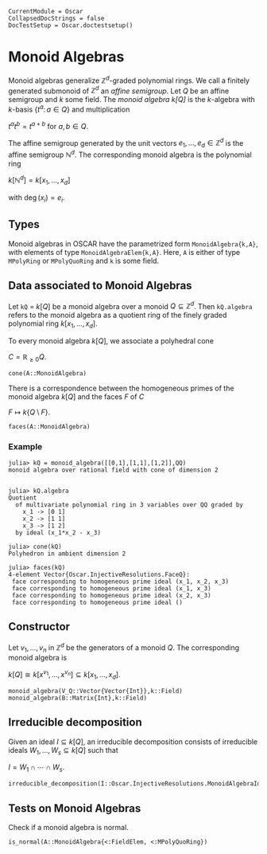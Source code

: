 ```@meta
CurrentModule = Oscar
CollapsedDocStrings = false
DocTestSetup = Oscar.doctestsetup()
```

# Monoid Algebras
Monoid algebras generalize $\mathbb{Z}^d$-graded polynomial rings. We call a finitely generated submonoid of $\mathbb{Z}^d$ an *affine semigroup*. Let $Q$ be an affine semigroup and $k$ some field. The *monoid algebra $k[Q]$* is the $k$-algebra
with $k$-basis $\{t^a \colon a \in Q\}$ and multiplication

$t^at^b = t^{a+b} \text{ for }a,b \in Q.$

The affine semigroup generated by the unit vectors $e_1,\dots,e_d \in \mathbb{Z}^d$ is the affine semigroup $\mathbb{N}^d$. The corresponding monoid algebra is the polynomial ring

$k\left[\mathbb{N}^d\right] = k[x_1,\dots,x_d]$

with $\deg(x_i) = e_i$.  

## Types
Monoid algebras in OSCAR have the parametrized form `MonoidAlgebra{k,A}`, with elements of type `MonoidAlgebraElem{k,A}`. Here, `A` is either of type `MPolyRing` or `MPolyQuoRing` and `k` is some field.

## Data associated to Monoid Algebras
Let `kQ` = $k[Q]$ be a monoid algebra over a monoid $Q\subseteq \mathbb{Z}^d$. Then `kQ.algebra` refers to the monoid algebra as a quotient ring of the finely graded polynomial ring $k[x_1,\dots,x_d]$. 

To every monoid algebra $k[Q]$, we associate a polyhedral cone

$C = \mathbb{R}_{\geq 0}Q.$

```@docs
cone(A::MonoidAlgebra)
```

There is a correspondence between the homogeneous primes of the monoid algebra $k[Q]$ and the faces $F$ of $C$

$F \mapsto k\{Q\setminus F\}.$

```@docs
faces(A::MonoidAlgebra)
```

### Example
```jldoctest
julia> kQ = monoid_algebra([[0,1],[1,1],[1,2]],QQ)
monoid algebra over rational field with cone of dimension 2


julia> kQ.algebra
Quotient
  of multivariate polynomial ring in 3 variables over QQ graded by
    x_1 -> [0 1]
    x_2 -> [1 1]
    x_3 -> [1 2]
  by ideal (x_1*x_2 - x_3)

julia> cone(kQ)
Polyhedron in ambient dimension 2

julia> faces(kQ)
4-element Vector{Oscar.InjectiveResolutions.FaceQ}:
 face corresponding to homogeneous prime ideal (x_1, x_2, x_3)
 face corresponding to homogeneous prime ideal (x_1, x_3)
 face corresponding to homogeneous prime ideal (x_2, x_3)
 face corresponding to homogeneous prime ideal ()
```

## Constructor
Let $v_1,\dots,v_n$ in $\mathbb{Z}^d$ be the generators of a monoid $Q$. The corresponding monoid algebra is

$k[Q] \cong k\left[x^{v_1},\dots,x^{v_n}]\subseteq k[x_1,\dots, x_d].$

```@docs
monoid_algebra(V_Q::Vector{Vector{Int}},k::Field)
monoid_algebra(B::Matrix{Int},k::Field)
```

## Irreducible decomposition
Given an ideal $I\subseteq k[Q]$, an irreducible decomposition consists of irreducible ideals $W_1,\dots,W_s\subseteq k[Q]$ such that

$I = W_1 \cap \cdots \cap W_s.$

```@docs
irreducible_decomposition(I::Oscar.InjectiveResolutions.MonoidAlgebraIdeal)
```

## Tests on Monoid Algebras
Check if a monoid algebra is normal. 
```@docs
is_normal(A::MonoidAlgebra{<:FieldElem, <:MPolyQuoRing})
```